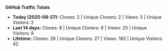 
**GitHub Traffic Totals**

- **Today (2025-08-27):** Clones: 2 | Unique Cloners: 2 | Views: 5 | Unique Visitors: 2
- **Last 14 days:** Clones: 8 | Unique Cloners: 8 | Views: 25 | Unique Visitors: 8
- **Lifetime:** Clones: 28 | Unique Cloners: 27 | Views: 183 | Unique Visitors: 42
